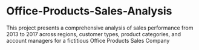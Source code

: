 # Office-Products-Sales-Analysis
This project presents a comprehensive analysis of sales performance from 2013 to 2017 across regions, customer types, product categories, and account managers for a fictitious Office Products Sales Company
